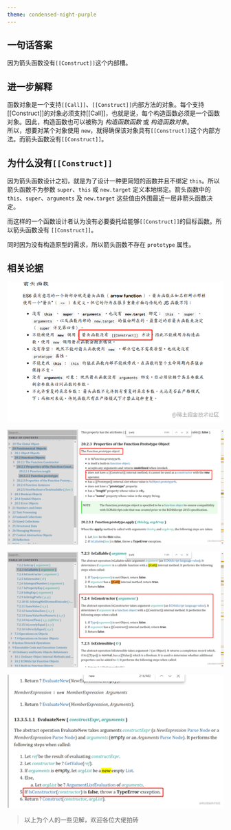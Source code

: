```yaml
---
theme: condensed-night-purple
---
```


## 一句话答案

因为箭头函数没有`[[Construct]]`这个内部槽。

<!-- more -->

## 进一步解释

函数对象是一个支持`[[Call]]`、`[[Construct]]`内部方法的对象。每个支持[[Construct]]的对象必须支持[[Call]]，也就是说，每个构造函数必须是一个函数对象。因此，构造函数也可以被称为 *构造函数函数* 或 *构造函数对象*。  
所以，想要对某个对象使用 `new`，就得确保该对象具有`[[Construct]]`这个内部方法。而箭头函数没有`[[Construct]]`。


## 为什么没有`[[Construct]]`

因为箭头函数设计之初，就是为了设计一种更简短的函数并且不绑定 `this`。所以箭头函数不为参数 `super`、`this` 或 `new.target` 定义本地绑定。箭头函数中的 `this`、`super`、`arguments` 及 `new.target` 这些值由外围最近一层非箭头函数决定。

而这样的一个函数设计者认为没有必要委托给能够`[[Construct]]`的目标函数。所以箭头函数没有 `[[Construct]]`。  

同时因为没有构造原型的需求，所以箭头函数不存在 `prototype` 属性。


## 相关论据


![image.png](1.png)

![image.png](2.png)


![image.png](3.png)


![image.png](4.png)




> 以上为个人的一些见解，欢迎各位大佬拍砖
